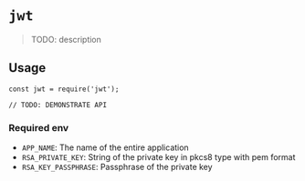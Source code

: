 # `jwt`

> TODO: description

## Usage

```
const jwt = require('jwt');

// TODO: DEMONSTRATE API
```

### Required env

- `APP_NAME`: The name of the entire application
- `RSA_PRIVATE_KEY`: String of the private key in pkcs8 type with pem format
- `RSA_KEY_PASSPHRASE`: Passphrase of the private key
